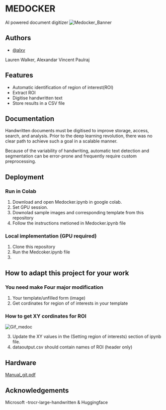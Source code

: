 
#  MEDOCKER

AI powered document digitizer
![Medocker_Banner](https://user-images.githubusercontent.com/9859576/215635136-4625a7bf-1f9e-480c-893b-1528302cfe01.jpg)


## Authors

- [@alxv](https://www.github.com/alxv)

Lauren Walker, Alexandar Vincent Paulraj
## Features

- Automatic identification of region of interest(ROI)
- Extract ROI
- Digitise handwritten text
- Store results in a CSV file


## Documentation

Handwritten documents must be digitised to improve storage, access, search, and analysis. Prior to the deep learning revolution, there was no clear path to achieve such a goal in a scalable manner.

Because of the variability of handwriting, automatic text detection and segmentation can be error-prone and frequently require custom preprocessing.

## Deployment
### Run in Colab
1. Download and open Medocker.ipynb in google colab.
2. Set GPU session.
3. Downolad sample images and corresponding template from this repository
4. Follow the instructions metioned in Medocker.ipynb file

### Local implementation (GPU required)
1. Clone this repository
2. Run the Medcoker.ipynb file
3. 
## How to adapt this project for your work
### You need make Four major modification
1. Your template/unfilled form (image)
2. Get cordinates for region of of interests in your template
 ### How to get XY cordinates for ROI
![Gif_medoc](https://user-images.githubusercontent.com/9859576/215634929-a499507a-a46d-475b-8a34-92d2f330c8cc.gif)

3. Update the XY values in the (Setting region of interests) section of ipynb file.
4. dataoutput.csv should contain names of ROI (header only)

## Hardware
[Manual_git.pdf](https://github.com/alxv/medocker/files/10541584/Manual_git.pdf)

## Acknowledgements
Microsoft -trocr-large-handwritten & Huggingface


